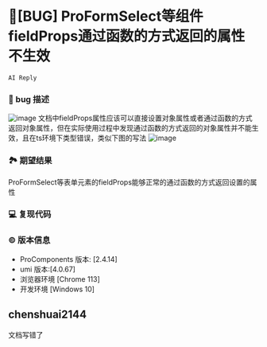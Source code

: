 # 🐛[BUG] ProFormSelect等组件fieldProps通过函数的方式返回的属性不生效

`AI Reply`

### 🐛 bug 描述

![image](https://github.com/ant-design/pro-components/assets/129740535/2473372a-5b24-42dd-bf1d-1e942e292dae)
文档中fieldProps属性应该可以直接设置对象属性或者通过函数的方式返回对象属性，但在实际使用过程中发现通过函数的方式返回的对象属性并不能生效，且在ts环境下类型错误，类似下图的写法
![image](https://github.com/ant-design/pro-components/assets/129740535/6cdec1c1-dab6-4a6a-8be3-b87a80d6a280)

### 🏞 期望结果

ProFormSelect等表单元素的fieldProps能够正常的通过函数的方式返回设置的属性

### 💻 复现代码

<!--
提供可复现的代码，仓库，或线上示例
-->

### © 版本信息

- ProComponents 版本: [2.4.14]
- umi 版本:[4.0.67]
- 浏览器环境 [Chrome 113]
- 开发环境 [Windows 10]

## chenshuai2144

文档写错了
